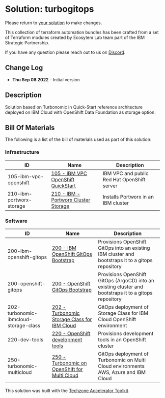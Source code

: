 
# Solution: turbogitops

Please return to [your solution](https://builder.cloudnativetoolkit.dev/solutions/7443ba01-27e2-40ab-8612-da19e49d644f) to make changes.

This collection of terraform automation bundles has been crafted from a set of Terraform modules created by Ecosytem Lab team part of the IBM Strategic Partnership.

If you have any question please reach out to us on [Discord](https://discord.gg/7sSY9W2cZf).

## Change Log

- **Thu Sep 08 2022** - Initial version

## Description

Solution based on Turbonomic in Quick-Start reference architecture deployed on IBM Cloud with OpenShift Data Foundation as storage option.

## Bill Of Materials

The following is a list of the bill of materials used as part of this solution:

### Infrastructure

| ID | Name | Description | 
| -- | ---- | ----------- |
| 105-ibm-vpc-openshift | [105 - IBM VPC OpenShift QuickStart](https://builder.cloudnativetoolkit.dev/boms/105-ibm-vpc-openshift) | IBM VPC and public Red Hat OpenShift server |
| 210-ibm-portworx-storage | [210 - IBM - Portworx Cluster Storage](https://builder.cloudnativetoolkit.dev/boms/210-ibm-portworx-storage) | Installs Portworx in an IBM cluster |

### Software

| ID | Name | Description | 
| -- | ---- | ----------- |
| 200-ibm-openshift-gitops | [200 - IBM OpenShift GitOps Bootstrap](https://builder.cloudnativetoolkit.dev/boms/200-ibm-openshift-gitops) | Provisions OpenShift GitOps into an existing IBM cluster and bootstraps it to a gitops repository |
| 200-openshift-gitops | [200 - OpenShift GitOps Bootstrap](https://builder.cloudnativetoolkit.dev/boms/200-openshift-gitops) | Provisions OpenShift GitOps (ArgoCD) into an existing cluster and bootstraps it to a gitops repository |
| 202-turbonomic-ibmcloud-storage-class | [202 - Turbonomic Storage Class for IBM Cloud](https://builder.cloudnativetoolkit.dev/boms/202-turbonomic-ibmcloud-storage-class) | GitOps deployment of Storage Class for IBM Cloud OpenShift environment |
| 220-dev-tools | [220 - OpenShift development tools](https://builder.cloudnativetoolkit.dev/boms/220-dev-tools) | Provisions development tools in an OpenShift cluster |
| 250-turbonomic-multicloud | [250 - Turbonomic on OpenShift for Multi Cloud](https://builder.cloudnativetoolkit.dev/boms/250-turbonomic-multicloud) | GitOps deployment of Turbonomic on Multi Cloud environments AWS, Azure and IBM Cloud |


This solution was built with the [Techzone Accelerator Toolkit](https://builder.cloudnativetoolkit.dev/).

    